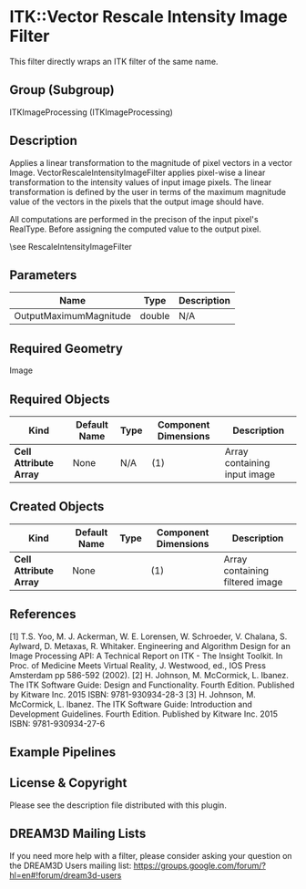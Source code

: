 # ITK::Vector Rescale Intensity Image Filter

This filter directly wraps an ITK filter of the same name.

## Group (Subgroup) ##

ITKImageProcessing (ITKImageProcessing)

## Description ##

Applies a linear transformation to the magnitude of pixel vectors in a vector Image. VectorRescaleIntensityImageFilter applies pixel-wise a linear transformation to the intensity values of input image pixels. The linear transformation is
defined by the user in terms of the maximum magnitude value of the vectors in the pixels that the output image should have.

All computations are performed in the precison of the input pixel's RealType. Before assigning the computed value to the output pixel.

\see RescaleIntensityImageFilter

## Parameters ##

| Name | Type | Description |
|------|------|-------------|
| OutputMaximumMagnitude | double| N/A |


## Required Geometry ##

Image

## Required Objects ##

| Kind | Default Name | Type | Component Dimensions | Description |
|------|--------------|------|----------------------|-------------|
| **Cell Attribute Array** | None | N/A | (1)  | Array containing input image

## Created Objects ##

| Kind | Default Name | Type | Component Dimensions | Description |
|------|--------------|------|----------------------|-------------|
| **Cell Attribute Array** | None |  | (1)  | Array containing filtered image

## References ##

[1] T.S. Yoo, M. J. Ackerman, W. E. Lorensen, W. Schroeder, V. Chalana, S. Aylward, D. Metaxas, R. Whitaker. Engineering and Algorithm Design for an Image Processing API: A Technical Report on ITK - The Insight Toolkit. In Proc. of Medicine Meets Virtual Reality, J. Westwood, ed., IOS Press Amsterdam pp 586-592 (2002). 
[2] H. Johnson, M. McCormick, L. Ibanez. The ITK Software Guide: Design and Functionality. Fourth Edition. Published by Kitware Inc. 2015 ISBN: 9781-930934-28-3
[3] H. Johnson, M. McCormick, L. Ibanez. The ITK Software Guide: Introduction and Development Guidelines. Fourth Edition. Published by Kitware Inc. 2015 ISBN: 9781-930934-27-6

## Example Pipelines ##



## License & Copyright ##

Please see the description file distributed with this plugin.

## DREAM3D Mailing Lists ##

If you need more help with a filter, please consider asking your question on the DREAM3D Users mailing list:
https://groups.google.com/forum/?hl=en#!forum/dream3d-users
